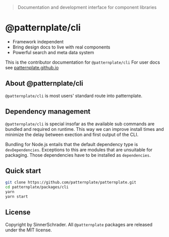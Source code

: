 > Documentation and development interface for component libraries

# @patternplate/cli

* Framework independent
* Bring design docs to live with real components
* Powerful search and meta data system

This is the contributor documentation for `@patternplate/cli`
For user docs see [patternplate.github.io](https://patternplate.github.io)

## About @patternplate/cli

`@patternplate/cli` is most users' standard route into patternplate.

## Dependency management

`@patternplate/cli` is special insofar as the available sub commands
are bundled and required on runtime. This way we can improve install times
and minimize the delay between exection and first output of the CLI. 

Bundling for Node.js entails that the default dependency type is `devDependencies`.
Exceptions to this are modules that are unsuitable for packaging. Those
dependencies have to be installed as `dependencies`.

## Quick start

```sh
git clone https://github.com/patternplate/patternplate.git
cd patternplate/packages/cli
yarn
yarn start
```

## License

Copyright by SinnerSchrader. All `@patternplate` packages are released under the MIT license.

